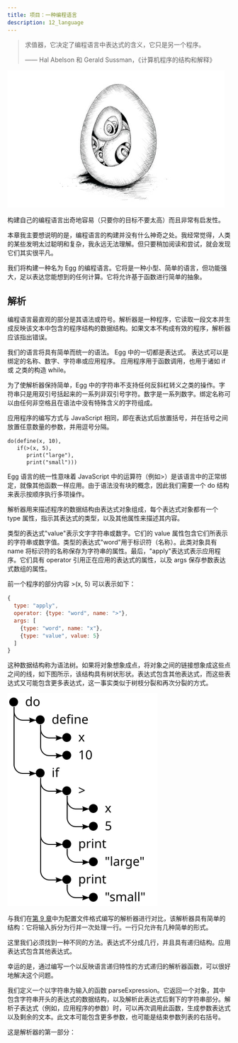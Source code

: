 ```yaml
---
title: 项目：一种编程语言
description: 12_language
---
```


> 求值器，它决定了编程语言中表达式的含义，它只是另一个程序。
>
> —— Hal Abelson 和 Gerald Sussman，《计算机程序的结构和解释》

![chapter_picture_12.jpg](./chapter_picture_12.jpg)

构建自己的编程语言出奇地容易（只要你的目标不要太高）而且非常有启发性。

本章我主要想说明的是，编程语言的构建并没有什么神奇之处。我经常觉得，人类的某些发明太过聪明和复杂，我永远无法理解。但只要稍加阅读和尝试，就会发现它们其实很平凡。

我们将构建一种名为 Egg 的编程语言。它将是一种小型、简单的语言，但功能强大，足以表达您能想到的任何计算。它将允许基于函数进行简单的抽象。

## 解析

编程语言最直观的部分是其语法或符号。解析器是一种程序，它读取一段文本并生成反映该文本中包含的程序结构的数据结构。如果文本不构成有效的程序，解析器应该指出错误。

我们的语言将具有简单而统一的语法。 Egg 中的一切都是表达式。 表达式可以是绑定的名称、数字、字符串或应用程序。 应用程序用于函数调用，也用于诸如 if 或 之类的构造 while。

为了使解析器保持简单，Egg 中的字符串不支持任何反斜杠转义之类的操作。字符串只是用双引号括起来的一系列非双引号字符。数字是一系列数字。绑定名称可以由任何非空格且在语法中没有特殊含义的字符组成。

应用程序的编写方式与 JavaScript 相同，即在表达式后放置括号，并在括号之间放置任意数量的参数，并用逗号分隔。

```egg
do(define(x, 10),
   if(>(x, 5),
      print("large"),
      print("small")))
```

Egg 语言的统一性意味着 JavaScript 中的运算符（例如>）是该语言中的正常绑定，就像其他函数一样应用。由于语法没有块的概念，因此我们需要一个 do 结构来表示按顺序执行多项操作。

解析器用来描述程序的数据结构由表达式对象组成，每个表达式对象都有一个 type 属性，指示其表达式的类型，以及其他属性来描述其内容。

类型的表达式"value"表示文字字符串或数字。它们的 value 属性包含它们所表示的字符串或数字值。类型的表达式"word"用于标识符（名称）。此类对象具有 name 将标识符的名称保存为字符串的属性。最后，"apply"表达式表示应用程序。它们具有 operator 引用正在应用的表达式的属性，以及 args 保存参数表达式数组的属性。

前一个程序的部分内容 \>(x, 5) 可以表示如下：

```js
{
  type: "apply",
  operator: {type: "word", name: ">"},
  args: [
    {type: "word", name: "x"},
    {type: "value", value: 5}
  ]
}
```

这种数据结构称为语法树。如果将对象想象成点，将对象之间的链接想象成这些点之间的线，如下图所示，该结构具有树状形状。表达式包含其他表达式，而这些表达式又可能包含更多表达式，这一事实类似于树枝分裂和再次分裂的方式。

![syntax_tree](./syntax_tree.svg)

与我们在[第 9 章](../../09_regexp/readme/)中为配置文件格式编写的解析器进行对比，该解析器具有简单的结构：它将输入拆分为行并一次处理一行。一行只允许有几种简单的形式。

这里我们必须找到一种不同的方法。表达式不分成几行，并且具有递归结构。应用表达式包含其他表达式。

幸运的是，通过编写一个以反映语言递归特性的方式递归的解析器函数，可以很好地解决这个问题。

我们定义一个以字符串为输入的函数 parseExpression。它返回一个对象，其中包含字符串开头的表达式的数据结构，以及解析此表达式后剩下的字符串部分。解析子表达式（例如，应用程序的参数）时，可以再次调用此函数，生成参数表达式以及剩余的文本。此文本可能包含更多参数，也可能是结束参数列表的右括号。

这是解析器的第一部分：
